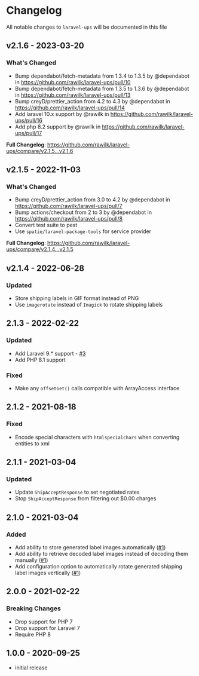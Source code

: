 # Changelog

All notable changes to `laravel-ups` will be documented in this file

## v2.1.6 - 2023-03-20

### What's Changed

- Bump dependabot/fetch-metadata from 1.3.4 to 1.3.5 by @dependabot in https://github.com/rawilk/laravel-ups/pull/10
- Bump dependabot/fetch-metadata from 1.3.5 to 1.3.6 by @dependabot in https://github.com/rawilk/laravel-ups/pull/13
- Bump creyD/prettier_action from 4.2 to 4.3 by @dependabot in https://github.com/rawilk/laravel-ups/pull/14
- Add laravel 10.x support by @rawilk in https://github.com/rawilk/laravel-ups/pull/16
- Add php 8.2 support by @rawilk in https://github.com/rawilk/laravel-ups/pull/17

**Full Changelog**: https://github.com/rawilk/laravel-ups/compare/v2.1.5...v2.1.6

## v2.1.5 - 2022-11-03

### What's Changed

- Bump creyD/prettier_action from 3.0 to 4.2 by @dependabot in https://github.com/rawilk/laravel-ups/pull/7
- Bump actions/checkout from 2 to 3 by @dependabot in https://github.com/rawilk/laravel-ups/pull/8
- Convert test suite to pest
- Use `spatie/laravel-package-tools` for service provider

**Full Changelog**: https://github.com/rawilk/laravel-ups/compare/v2.1.4...v2.1.5

## v2.1.4 - 2022-06-28

### Updated

- Store shipping labels in GIF format instead of PNG
- Use `imagerotate` instead of `Imagick` to rotate shipping labels

## 2.1.3 - 2022-02-22

### Updated

- Add Laravel 9.\* support - [#3](https://github.com/rawilk/laravel-ups/issues/3)
- Add PHP 8.1 support

### Fixed

- Make any `offsetGet()` calls compatible with ArrayAccess interface

## 2.1.2 - 2021-08-18

### Fixed

- Encode special characters with `htmlspecialchars` when converting entities to xml

## 2.1.1 - 2021-03-04

### Updated

- Update `ShipAcceptResponse` to set negotiated rates
- Stop `ShipAcceptResponse` from filtering out $0.00 charges

## 2.1.0 - 2021-03-04

### Added

- Add ability to store generated label images automatically ([#1](https://github.com/rawilk/laravel-ups/issues/1))
- Add ability to retrieve decoded label images instead of decoding them manually ([#1](https://github.com/rawilk/laravel-ups/issues/1))
- Add configuration option to automatically rotate generated shipping label images vertically ([#1](https://github.com/rawilk/laravel-ups/issues/1))

## 2.0.0 - 2021-02-22

### Breaking Changes

- Drop support for PHP 7
- Drop support for Laravel 7
- Require PHP 8

## 1.0.0 - 2020-09-25

- initial release
